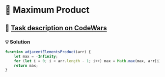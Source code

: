 # 📝 Maximum Product

## 🔗 [Task description on CodeWars](https://www.codewars.com/kata/5a4138acf28b82aa43000117)

### 💡 Solution

```javascript
function adjacentElementsProduct(arr) {
    let max = -Infinity;
    for (let i = 0; i < arr.length - 1; i++) max = Math.max(max, arr[i] * arr[i + 1]);
    return max;
}
```
